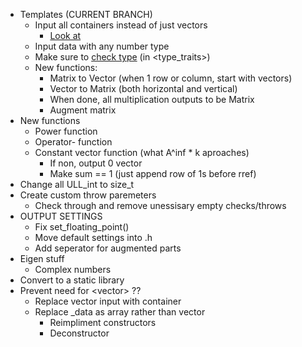 - Templates (CURRENT BRANCH)
    - Input all containers instead of just vectors
        - [Look at](https://stackoverflow.com/questions/48962076/extracting-a-part-of-an-stdinitializer-listt-c)
    - Input data with any number type
    - Make sure to [check type](https://en.cppreference.com/w/cpp/language/static_assert) (in \<type_traits\>)
    - New functions:
        - Matrix to Vector (when 1 row or column, start with vectors)
        - Vector to Matrix (both horizontal and vertical)
        - When done, all multiplication outputs to be Matrix
        - Augment matrix
- New functions
    - Power function
    - Operator- function
    - Constant vector function (what A^inf * k aproaches)
        - If non, output 0 vector
        - Make sum == 1 (just append row of 1s before rref)
- Change all ULL_int to size_t
- Create custom throw paremeters
    - Check through and remove unessisary empty checks/throws
- OUTPUT SETTINGS
    - Fix set_floating_point()
    - Move default settings into .h
    - Add seperator for augmented parts
- Eigen stuff
    - Complex numbers
- Convert to a static library
- Prevent need for \<vector\> ??
    - Replace vector input with container
    - Replace \_data as array rather than vector
        - Reimpliment constructors
        - Deconstructor
